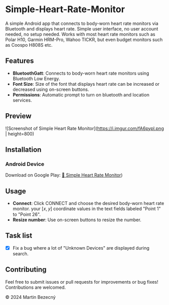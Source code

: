 # Simple-Heart-Rate-Monitor
A simple Android app that connects to body-worn heart rate monitors via Bluetooth and displays heart rate. Simple user interface, no user account needed, no setup needed. Works with most heart rate monitors such as Polar H10, Garmin HRM-Pro, Wahoo TICKR, but even budget monitors such as Coospo H808S etc.

## Features
- **BluetoothGatt**: Connects to body-worn heart rate monitors using Bluetooth Low Energy.
- **Font Size**: Size of the font that displays heart rate can be increased or decreased using on-screen buttons.
- **Permissions**: Automatic prompt to turn on bluetooth and location services.

## Preview
![Screenshot of Simple Heart Rate Monitor](https://i.imgur.com/fA6pypl.png | height=800)

## Installation
### Android Device
Download on Google Play: [🤖 Simple Heart Rate Monitor](https://play.google.com/store/apps/details?id=com.martinbartin.simpleheartratemonitor))


## Usage
- **Connect**: Click CONNECT and choose the desired body-worn heart rate monitor. your [𝑥, 𝑦] coordinate values in the text fields labeled "Point 1" to "Point 26".
- **Resize number**: Use on-screen buttons to resize the number.

## Task list
- [x] Fix a bug where a lot of "Unknown Devices" are displayed during search.

## Contributing
Feel free to submit issues or pull requests for improvements or bug fixes! Contributions are welcomed.



© 2024 Martin Bezecný
